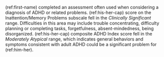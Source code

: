 (ref:first-name) completed an assessment often used when considering a diagnosis of ADHD or related problems.
(ref:his-her-cap) score on the Inattention/Memory Problems subscale fell in the _Clinically Significant_ range.
Difficulties in this area may include trouble concentrating, difficulty planning or completing tasks, forgetfulness, absent-mindedness, being disorganized.
(ref:his-her-cap) composite ADHD Index score fell in the _Moderately Atypical_ range, which indicates general behaviors and symptoms consistent with adult ADHD could be a significant problem for (ref:him-her).

